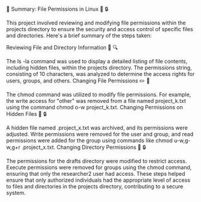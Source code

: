 📝 Summary: File Permissions in Linux 🐧 🔒

This project involved reviewing and modifying file permissions within the projects directory to ensure the security and access control of specific files and directories. Here's a brief summary of the steps taken:

Reviewing File and Directory Information 👀 🔍

The ls -la command was used to display a detailed listing of file contents, including hidden files, within the projects directory.
The permissions string, consisting of 10 characters, was analyzed to determine the access rights for users, groups, and others.
Changing File Permissions ✏️ 📁

The chmod command was utilized to modify file permissions.
For example, the write access for "other" was removed from a file named project_k.txt using the command chmod o-w project_k.txt.
Changing Permissions on Hidden Files 👥 🔒

A hidden file named .project_x.txt was archived, and its permissions were adjusted.
Write permissions were removed for the user and group, and read permissions were added for the group using commands like chmod u-w,g-w,g+r .project_x.txt.
Changing Directory Permissions 📂 🔒

The permissions for the drafts directory were modified to restrict access.
Execute permissions were removed for groups using the chmod command, ensuring that only the researcher2 user had access.
These steps helped ensure that only authorized individuals had the appropriate level of access to files and directories in the projects directory, contributing to a secure system.
